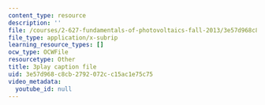 ```yaml
---
content_type: resource
description: ''
file: /courses/2-627-fundamentals-of-photovoltaics-fall-2013/3e57d968c8cb2792072cc15ac1e75c75_uLbqhIp3ahc.srt
file_type: application/x-subrip
learning_resource_types: []
ocw_type: OCWFile
resourcetype: Other
title: 3play caption file
uid: 3e57d968-c8cb-2792-072c-c15ac1e75c75
video_metadata:
  youtube_id: null
---
```

